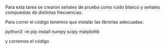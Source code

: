 Para esta tarea se crearon señales de prueba como ruido blanco y señales compuestas de distintas frecuencias.

Para correr el código tenemos que instalar las librerías adecuadas:

python3 -m pip install numpy scipy matplotlib 

y corremos el código
